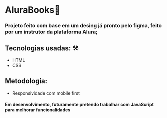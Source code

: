 # **AluraBooks📖**

### Projeto feito com base em um desing já pronto pelo figma, feito por um instrutor da plataforma Alura;

## Tecnologias usadas: ⚒️
- HTML
- CSS

## Metodologia: 
- Responsividade com mobile first

#### Em desenvolvimento, futuramente pretendo trabalhar com JavaScript para melhorar funcionalidades
